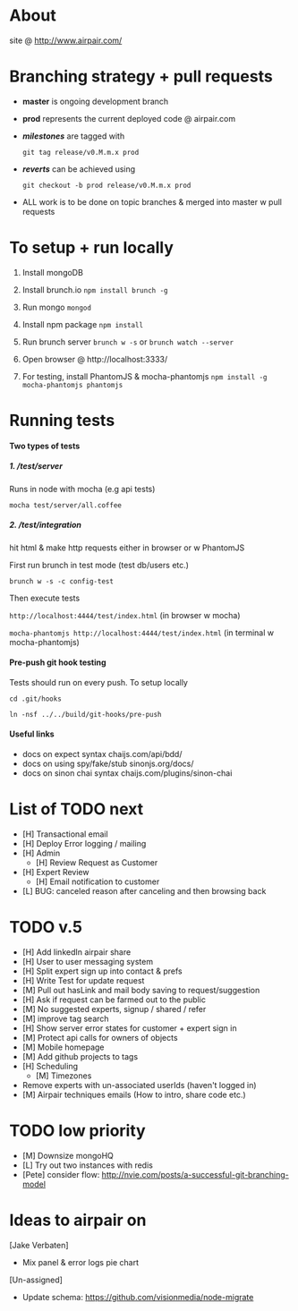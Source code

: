 About
===============================================================================

site @ http://www.airpair.com/


Branching strategy + pull requests
===============================================================================

- **master** is ongoing development branch

- **prod** represents the current deployed code @ airpair.com

- ***milestones*** are tagged with

    `git tag release/v0.M.m.x prod`

- ***reverts*** can be achieved using

    `git checkout -b prod release/v0.M.m.x prod`

- ALL work is to be done on topic branches & merged into master w pull requests


To setup + run locally
===============================================================================

1)   Install mongoDB

1)   Install brunch.io `npm install brunch -g`

3)   Run mongo `mongod`

4)   Install npm package `npm install`

5)   Run brunch server `brunch w -s` or `brunch watch --server`

6)   Open browser @ http://localhost:3333/

7)   For testing, install PhantomJS & mocha-phantomjs `npm install -g mocha-phantomjs phantomjs`


Running tests
===============================================================================

#### Two types of tests

##### 1. /test/server

   Runs in node with mocha (e.g api tests)

   `mocha test/server/all.coffee`

##### 2. /test/integration

   hit html & make http requests either in browser or w PhantomJS

   First run brunch in test mode (test db/users etc.)

   `brunch w -s -c config-test`

   Then execute tests

   `http://localhost:4444/test/index.html` (in browser w mocha)

   `mocha-phantomjs http://localhost:4444/test/index.html` (in terminal w mocha-phantomjs)

#### Pre-push git hook testing

Tests should run on every push. To setup locally

  `cd .git/hooks`

  `ln -nsf ../../build/git-hooks/pre-push`

#### Useful links

- docs on expect syntax                chaijs.com/api/bdd/
- docs on using spy/fake/stub          sinonjs.org/docs/
- docs on sinon chai syntax            chaijs.com/plugins/sinon-chai


List of TODO next
===============================================================================

- [H] Transactional email
- [H] Deploy Error logging / mailing
- [H] Admin
  - [H] Review Request as Customer
- [H] Expert Review
  - [H] Email notification to customer
- [L] BUG: canceled reason after canceling and then browsing back

TODO v.5
===============================================================================

- [H] Add linkedIn airpair share
- [H] User to user messaging system
- [H] Split expert sign up into contact & prefs
- [H] Write Test for update request
- [M] Pull out hasLink and mail body saving to request/suggestion
- [H] Ask if request can be farmed out to the public
- [M] No suggested experts, signup / shared / refer
- [M] improve tag search
- [H] Show server error states for customer + expert sign in
- [M] Protect api calls for owners of objects
- [M] Mobile homepage
- [M] Add github projects to tags
- [H] Scheduling
  - [M] Timezones
- Remove experts with un-associated userIds (haven't logged in)
- [M] Airpair techniques emails (How to intro, share code etc.)


TODO low priority
===============================================================================

- [M] Downsize mongoHQ
- [L] Try out two instances with redis
- [Pete] consider flow: http://nvie.com/posts/a-successful-git-branching-model


Ideas to airpair on
===============================================================================

[Jake Verbaten]
- Mix panel & error logs pie chart

[Un-assigned]
- Update schema: https://github.com/visionmedia/node-migrate